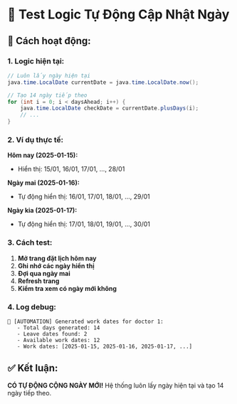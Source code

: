 # 🧪 Test Logic Tự Động Cập Nhật Ngày

## 📅 Cách hoạt động:

### 1. Logic hiện tại:
```java
// Luôn lấy ngày hiện tại
java.time.LocalDate currentDate = java.time.LocalDate.now();

// Tạo 14 ngày tiếp theo
for (int i = 0; i < daysAhead; i++) {
    java.time.LocalDate checkDate = currentDate.plusDays(i);
    // ...
}
```

### 2. Ví dụ thực tế:

**Hôm nay (2025-01-15):**
- Hiển thị: 15/01, 16/01, 17/01, ..., 28/01

**Ngày mai (2025-01-16):**
- Tự động hiển thị: 16/01, 17/01, 18/01, ..., 29/01

**Ngày kia (2025-01-17):**
- Tự động hiển thị: 17/01, 18/01, 19/01, ..., 30/01

### 3. Cách test:

1. **Mở trang đặt lịch hôm nay**
2. **Ghi nhớ các ngày hiển thị**
3. **Đợi qua ngày mai**
4. **Refresh trang**
5. **Kiểm tra xem có ngày mới không**

### 4. Log debug:
```
📅 [AUTOMATION] Generated work dates for doctor 1:
   - Total days generated: 14
   - Leave dates found: 2
   - Available work dates: 12
   - Work dates: [2025-01-15, 2025-01-16, 2025-01-17, ...]
```

## ✅ Kết luận:
**CÓ TỰ ĐỘNG CỘNG NGÀY MỚI!** Hệ thống luôn lấy ngày hiện tại và tạo 14 ngày tiếp theo. 